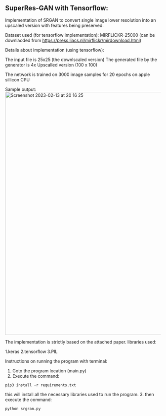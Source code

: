 ## SuperRes-GAN with Tensorflow:

Implementation of SRGAN to convert single image lower resolution into an upscaled version with features being preserved. 

Dataset used (for tensorflow implementation): 
MIRFLICKR-25000 (can be downlaoded from https://press.liacs.nl/mirflickr/mirdownload.html) 

Details about implementation (using tensorflow): 

The input file is 25x25 (the downlscaled version) 
The generated file by the generator is 4x Upscalled version (100 x 100)

The network is trained on 3000 image samples for 20 epochs on apple sillicon CPU

Sample output:
<img width="783" alt="Screenshot 2023-02-13 at 20 16 25" src="https://user-images.githubusercontent.com/44967770/218741183-369af1a8-db0a-4737-95e4-9efab9b59496.png">

The implementation is strictly based on the attached paper. 
libraries used:

1.keras
2.tensorflow
3.PIL

Instructions on running the program with terminal:
1. Goto the program location (main.py)
2. Execute the command: 
```
pip3 install -r requirements.txt
```
this will install all the necessary libraries used to run the program.
3. then execute the command:
```
python srgran.py
```
